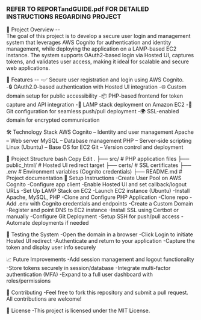 ### REFER TO REPORTandGUIDE.pdf FOR DETAILED INSTRUCTIONS REGARDING PROJECT ###
📌 Project Overview --<br>
The goal of this project is to develop a secure user login and management system that leverages AWS Cognito for authentication and identity management, while deploying the application on a LAMP-based EC2 instance. The system supports OAuth2-based login via Hosted UI, captures tokens, and validates user access, making it ideal for scalable and secure web applications.<br>

🚀 Features --
-✅ Secure user registration and login using AWS Cognito. <br>
-🔒 OAuth2.0-based authentication with Hosted UI integration
-🌐 Custom domain setup for public accessibility
-📦 PHP-based frontend for token capture and API integration
-🐧 LAMP stack deployment on Amazon EC2
-🔁 Git configuration for seamless push/pull deployment
-🌍 SSL-enabled domain for encrypted communication

🛠️ Technology Stack
AWS Cognito – Identity and user management
Apache – Web server
MySQL – Database management
PHP – Server-side scripting
Linux (Ubuntu) – Base OS for EC2
Git – Version control and deployment

📂 Project Structure
bash
Copy
Edit
.
├── src/                        # PHP application files
├── public_html/               # Hosted UI redirect target
├── certs/                     # SSL certificates
├── .env                       # Environment variables (Cognito credentials)
├── README.md                  # Project documentation
🔧 Setup Instructions
-Create User Pool on AWS Cognito
-Configure app client
-Enable Hosted UI and set callback/logout URLs
-Set Up LAMP Stack on EC2
-Launch EC2 instance (Ubuntu)
-Install Apache, MySQL, PHP
-Clone and Configure PHP Application
-Clone repo
-Add .env with Cognito credentials and endpoints
-Create a Custom Domain
-Register and point DNS to EC2 instance
-Install SSL using Certbot or manually
-Configure Git Deployment
-Setup SSH for push/pull access
-Automate deployments if needed

🧪 Testing the System
-Open the domain in a browser
-Click Login to initiate Hosted UI redirect
-Authenticate and return to your application
-Capture the token and display user info securely

📈 Future Improvements
-Add session management and logout functionality
-Store tokens securely in session/database
-Integrate multi-factor authentication (MFA)
-Expand to a full user dashboard with roles/permissions

🤝 Contributing
-Feel free to fork this repository and submit a pull request. All contributions are welcome!

📄 License
-This project is licensed under the MIT License.

